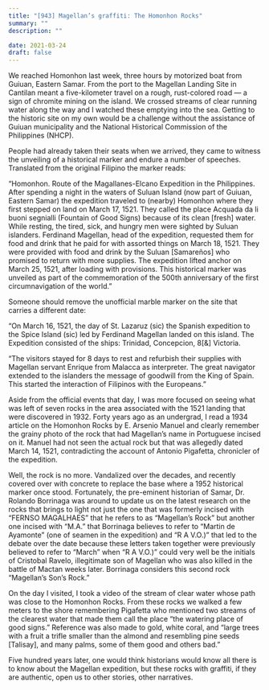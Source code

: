 ```yaml
---
title: "[943] Magellan’s graffiti: The Homonhon Rocks"
summary: ""
description: ""

date: 2021-03-24
draft: false
---
```


We reached Homonhon last week, three hours by motorized boat from Guiuan, Eastern Samar. From the port to the Magellan Landing Site in Cantilan meant a five-kilometer travel on a rough, rust-colored road — a sign of chromite mining on the island. We crossed streams of clear running water along the way and I watched these emptying into the sea. Getting to the historic site on my own would be a challenge without the assistance of Guiuan municipality and the National Historical Commission of the Philippines (NHCP).

People had already taken their seats when we arrived, they came to witness the unveiling of a historical marker and endure a number of speeches. Translated from the original Filipino the marker reads:

“Homonhon. Route of the Magallanes-Elcano Expedition in the Philippines. After spending a night in the waters of Suluan Island (now part of Guiuan, Eastern Samar) the expedition traveled to (nearby) Homonhon where they first stepped on land on March 17, 1521. They called the place Acquada da li buoni segnialli (Fountain of Good Signs) because of its clean [fresh] water. While resting, the tired, sick, and hungry men were sighted by Suluan islanders. Ferdinand Magellan, head of the expedition, requested them for food and drink that he paid for with assorted things on March 18, 1521. They were provided with food and drink by the Suluan [Samareños] who promised to return with more supplies. The expedition lifted anchor on March 25, 1521, after loading with provisions. This historical marker was unveiled as part of the commemoration of the 500th anniversary of the first circumnavigation of the world.”

Someone should remove the unofficial marble marker on the site that carries a different date:

“On March 16, 1521, the day of St. Lazaruz (sic) the Spanish expedition to the Spice Island (sic) led by Ferdinand Magellan landed on this island. The Expedition consisted of the ships: Trinidad, Concepcion, 8[&] Victoria.

“The visitors stayed for 8 days to rest and refurbish their supplies with Magellan servant Enrique from Malacca as interpreter. The great navigator extended to the islanders the message of goodwill from the King of Spain. This started the interaction of Filipinos with the Europeans.”

Aside from the official events that day, I was more focused on seeing what was left of seven rocks in the area associated with the 1521 landing that were discovered in 1932. Forty years ago as an undergrad, I read a 1934 article on the Homonhon Rocks by E. Arsenio Manuel and clearly remember the grainy photo of the rock that had Magellan’s name in Portuguese incised on it. Manuel had not seen the actual rock but that was allegedly dated March 14, 1521, contradicting the account of Antonio Pigafetta, chronicler of the expedition.

Well, the rock is no more. Vandalized over the decades, and recently covered over with concrete to replace the base where a 1952 historical marker once stood. Fortunately, the pre-eminent historian of Samar, Dr. Rolando Borrinaga was around to update us on the latest research on the rocks that brings to light not just the one that was formerly incised with “FERNSO MAGALHAES” that he refers to as “Magellan’s Rock” but another one incised with “M.A.” that Borrinaga believes to refer to “Martin de Ayamonte” (one of seamen in the expedition) and “R A V.O.)” that led to the debate over the date because these letters taken together were previously believed to refer to “March” when “R A V.O.)” could very well be the initials of Cristobal Ravelo, illegitimate son of Magellan who was also killed in the battle of Mactan weeks later. Borrinaga considers this second rock “Magellan’s Son’s Rock.”

On the day I visited, I took a video of the stream of clear water whose path was close to the Homonhon Rocks. From these rocks we walked a few meters to the shore remembering Pigafetta who mentioned two streams of the clearest water that made them call the place “the watering place of good signs.” Reference was also made to gold, white coral, and “large trees with a fruit a trifle smaller than the almond and resembling pine seeds [Talisay], and many palms, some of them good and others bad.”

Five hundred years later, one would think historians would know all there is to know about the Magellan expedition, but these rocks with graffiti, if they are authentic, open us to other stories, other narratives.
